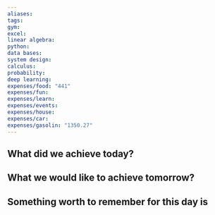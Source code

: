 ```yaml
---
aliases: 
tags: 
gym: 
excel: 
linear algebra: 
python: 
data bases: 
system design: 
calculus: 
probability: 
deep learning: 
expenses/food: "441"
expenses/fun: 
expenses/learn: 
expenses/events: 
expenses/house: 
expenses/car: 
expenses/gasolin: "1350.27"
---
```

## What did we achieve today?



## What we would like to achieve tomorrow?



## Something worth to remember for this day is
